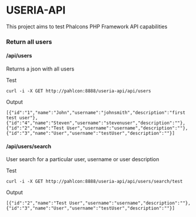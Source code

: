 # USERIA-API

This project aims to test Phalcons PHP Framework API capabilities

### Return all users
#### /api/users
Returns a json with all users

Test
```
curl -i -X GET http://pahlcon:8888/useria-api/api/users
```

Output
```
[{"id":"1","name":"John","username":"johnsmith","description":"first test user"},{"id":"4","name":"Steven","username":"stevenuser","description":""},{"id":"2","name":"Test User","username":"username","description":""},{"id":"3","name":"User","username":"testUser","description":""}]
```

#### /api/users/search
User search for a particular user, username or user description

Test
```
curl -i -X GET http://pahlcon:8888/useria-api/api/users/search/test
```

Output
```
[{"id":"2","name":"Test User","username":"username","description":""},{"id":"3","name":"User","username":"testUser","description":""}]
```